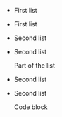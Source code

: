  * First list

 * First list


 * Second list

 * Second list

    Part of the list

 * Second list

 * Second list


    Code block
